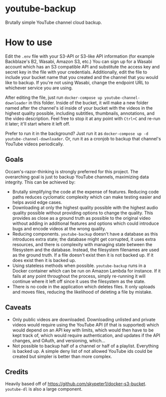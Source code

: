 # youtube-backup
Brutally simple YouTube channel cloud backup.

# How to use

Edit the `.env` file with your S3-API or S3-like API information (for example Backblaze's B2, Wasabi, Amazon S3, etc.) You can sign up for a Wasabi account which has an S3 compatible API and substitute the access key and secret key in the file with your credentials. Additionally, edit the file to include your bucket name that you created and the channel that you would like to backup. If you're not using Wasabi, change the endpoint URL to whichever service you are using.

After editing the file, just run `docker-compose up youtube-channel-downloader` in this folder. Inside of the bucket, it will make a new folder named after the channel's id inside of your bucket with the videos in the highest quality possible, including subtitles, thumbnails, annotations, and the video description. Feel free to stop it at any point with `Ctrl+C` and re-run it later; it'll start where it left off.

Prefer to run it in the background? Just run it as `docker-compose up -d youtube-channel-downloader`. Or, run it as a cronjob to backup that channel's YouTube videos periodically.

## Goals

Occam's-razor-thinking is strongly preferred for this project. The overarching goal is just to backup YouTube channels, maximizing data integrity. This can be achieved by:

- Brutally simplifying the code at the expense of features. Reducing code paths reduces cyclomatic complexity which can make testing easier and helps avoid edge cases.
- Downloading at only the highest quality possible with the highest audio quality possible without providing options to change the quality. This provides as close as a ground truth as possible to the original video without adding in additional features and options which could introduce bugs and encode videos at the wrong quality.
- Reducing components. `youtube-backup` doesn't have a database as this introduces extra state; the database might get corrupted, it uses extra resources, and there is complexity with managing state between the filesystem and the database. Instead, the filesystem filenames are used as the ground truth. If a file doesn't exist then it is not backed up. If it does exist then it is backed up.
- Using stateless methods when possible. `youtube-backup` runs in a Docker container which can be run on Amazon Lambda for instance. If it fails at any point throughout the process, simply re-running it will continue where it left off since it uses the filesystem as the state.
- There is no code in the application which deletes files. It only uploads and moves files, reducing the likelihood of deleting a file by mistake.

## Caveats

- Only public videos are downloaded. Downloading unlisted and private videos would require using the YouTube API (if that is supported) which would depend on an API key with limits, which would then have to be kept track of, which would require authentication, and updates if the API changes, and OAuth, and versioning, which...
- Not possible to backup half of a channel or half of a playlist. Everything is backed up. A simple deny list of not allowed YouTube ids could be created but simpler is better than more complex.

## Credits

Heavily based off of https://github.com/skypeter1/docker-s3-bucket. `youtube-dl` is also a large component.
